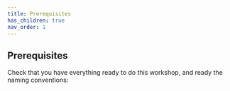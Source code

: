 ```yaml
---
title: Prerequisites
has_children: true
nav_order: 1
---
```


## Prerequisites

Check that you have everything ready to do this workshop, and ready the naming conventions: